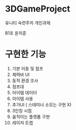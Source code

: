# 3DGameProject
유니티 숙련주차 개인과제

B1조 윤치훈
# 구현한 기능

1. 기본 이동 및 점프
2. 체력바 UI
3. 동적 환경 조사
4. 점프대
5. 아이템 데이터
6. 아이템 사용
7. 추가UI ( 스테미너 소모는 구현 X)
8. 3인칭 시점
9. 움직이는 플랫폼 구현
10. 레이저 트랩
